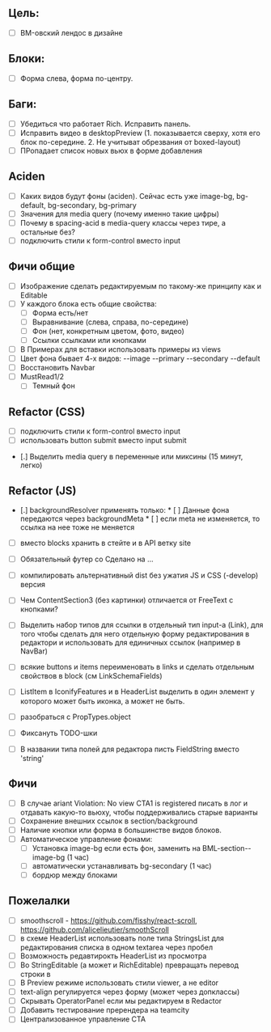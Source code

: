 ## Цель:

* [ ] BM-овский лендос в дизайне


## Блоки:

* [ ] Форма слева, форма по-центру.
## Баги:

* [ ] Убедиться что работает Rich. Исправить панель.
* [ ] Исправить видео в desktopPreview (1. показывается сверху, хотя его блок
  по-середине. 2. Не учитыват обрезвания от boxed-layout)
* [ ] ПРопадает список новых вьюх в форме добавления

## Aciden

* [ ] Каких видов будут фоны (aciden). Сейчас есть уже image-bg, bg-default,
    bg-secondary, bg-primary
* [ ] Значения для media query (почему именно такие цифры)
* [ ] Почему в spacing-acid в media-query классы через тире, а остальные без?
* [ ] подключить стили к form-control вместо input

## Фичи общие

* [ ] Изображение сделать редактируемым по такому-же принципу как и Editable
* [ ] У каждого блока есть общие свойства:
    * [ ] Форма есть/нет
    * [ ] Выравнивание (слева, справа, по-середине)
    * [ ] Фон (нет, конкретным цветом, фото, видео)
    * [ ] Ссылки ссылками или кнопками
* [ ] В Примерах для вставки использовать примеры из views
* [ ] Цвет фона бывает 4-х видов: --image --primary --secondary --default
* [ ] Восстановить Navbar
* [ ] MustRead1/2
    * [ ] Темный фон

## Refactor (CSS)

* [ ] подключить стили к form-control вместо input
* [ ] использовать button submit вместо input submit
* [.] Выделить media query в переменные или миксины (15 минут, легко)

## Refactor (JS)

* [.] backgroundResolver применять только:
      * [ ] Данные фона передаются через backgroundMeta
      * [ ] если meta не изменяется, то ссылка на нее тоже не меняется
* [ ] вместо blocks хранить в стейте и в API ветку site
* [ ] Обязательный футер со Сделано на ...
* [ ] компилировать альтернативный dist без ужатия JS и CSS (-develop) версия
* [ ] Чем ContentSection3 (без картинки) отличается от FreeText с кнопками?
* [ ] Выделить набор типов для ссылки в отдельный тип input-а (Link), для того
    чтобы сделать для него отдельную форму редактирования в редактори и
    использовать для единичных ссылок (например в NavBar)
* [ ] всякие buttons и items переименовать в links и сделать отдельным свойствов в block (см LinkSchemaFields)
* [ ] ListItem в IconifyFeatures и в HeaderList выделить в один элемент у которого может быть иконка, а может не быть.
* [ ] разобраться с PropTypes.object
* [ ] Фиксануть TODO-шки
* [ ] В названии типа полей для редактора писть FieldString вместо 'string'


## Фичи

* [ ] В случае ariant Violation: No view CTA1 is registered писать в лог и
    отдавать какую-то вьюху, чтобы поддерживались старые варианты
* [ ] Сохранение внешних ссылок в section/background
* [ ] Наличие кнопки или форма в большинстве видов блоков.
* [ ] Автоматическое управление фонами:
    * [ ] Установка image-bg если есть фон, заменить на BML-section--image-bg (1
        час)
    * [ ] автоматически устанавливать bg-secondary (1 час)
    * [ ] бордюр между блоками

## Пожелалки

* [ ] smoothscroll - https://github.com/fisshy/react-scroll,
    https://github.com/alicelieutier/smoothScroll
* [ ] в схеме HeaderList использовать поле типа StringsList для редактирования
    списка в одном textarea через пробел
* [ ] Возможность редавтирокть HeaderList из просмотра
* [ ] Во StringEditable (а может и RichEditable) превращать перевод строки в
    <br>
* [ ] В Preview режиме использовать стили viewer, а не editor
* [ ] text-align регулируется через форму (может через допклассы)
* [ ] Скрывать OperatorPanel если мы редактируем в Redactor
* [ ] Добавить тестирование пререндера на teamcity
* [ ] Централизованное управление CTA
